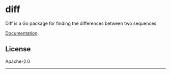 # diff

Diff is a Go package for finding the differences between two sequences.

[Documentation](https://pkg.go.dev/github.com/mark-summerfield/diff).

## License

Apache-2.0

---
